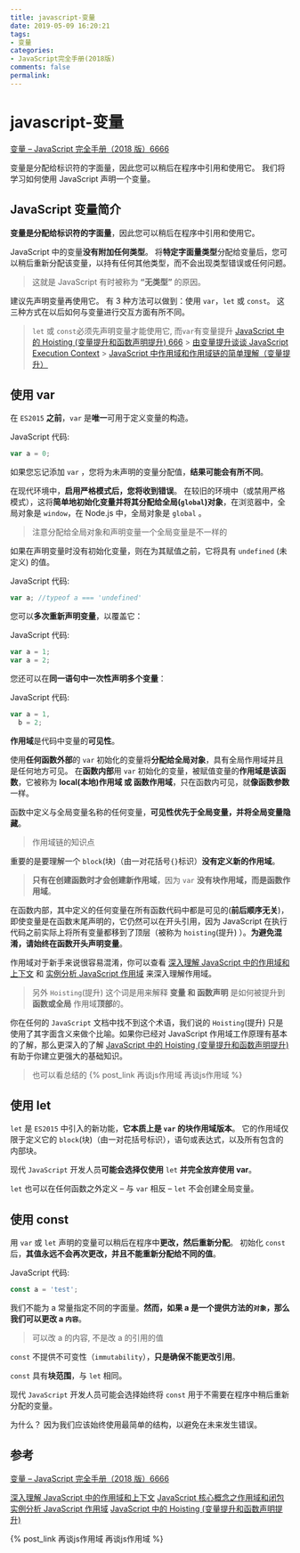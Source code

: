 ```yaml
---
title: javascript-变量
date: 2019-05-09 16:20:21
tags:
- 变量
categories:
- JavaScript完全手册(2018版)
comments: false
permalink:
---
```


# javascript-变量

[变量 – JavaScript 完全手册（2018 版）6666](https://www.html.cn/archives/10014)

变量是分配给标识符的字面量，因此您可以稍后在程序中引用和使用它。 我们将学习如何使用 JavaScript 声明一个变量。

## JavaScript 变量简介

**变量是分配给标识符的字面量**，因此您可以稍后在程序中引用和使用它。

JavaScript 中的变量**没有附加任何类型**。 将**特定字面量类型**分配给变量后，您可以稍后重新分配该变量，以持有任何其他类型，而不会出现类型错误或任何问题。

> 这就是 JavaScript 有时被称为 **“无类型”** 的原因。

建议先声明变量再使用它。 有 3 种方法可以做到：使用 `var`，`let` 或 `const`。 这三种方式在以后如何与变量进行交互方面有所不同。

> `let` 或 `const`必须先声明变量才能使用它, 而`var`有变量提升
> [JavaScript 中的 Hoisting (变量提升和函数声明提升) 666](https://www.css88.com/archives/7924) > [由变量提升谈谈 JavaScript Execution Context](https://juejin.im/post/5a5ee28f6fb9a01cbe655860) > [JavaScript 中作用域和作用域链的简单理解（变量提升）](https://www.cnblogs.com/buchongming/p/5858026.html)

## 使用 var

在 `ES2015` **之前**，`var` 是**唯一**可用于定义变量的构造。

JavaScript 代码:

```javascript
var a = 0;
```

如果您忘记添加 `var` ，您将为未声明的变量分配值，**结果可能会有所不同**。

在现代环境中，**启用严格模式后，您将收到错误**。 在较旧的环境中（或禁用严格模式），这将**简单地初始化变量并将其分配给全局(`global`)对象**，在浏览器中，全局对象是 `window`，在 Node.js 中，全局对象是 `global` 。

> 注意分配给全局对象和声明变量一个全局变量是不一样的

如果在声明变量时没有初始化变量，则在为其赋值之前，它将具有 `undefined` (未定义) 的值。

JavaScript 代码:

```javascript
var a; //typeof a === 'undefined'
```

您可以**多次重新声明变量**，以覆盖它：

JavaScript 代码:

```javascript
var a = 1;
var a = 2;
```

您还可以在**同一语句中一次性声明多个变量**：

JavaScript 代码:

```javascript
var a = 1,
  b = 2;
```

**作用域**是代码中变量的**可见性**。

使用**任何函数外部**的 `var` 初始化的变量将**分配给全局对象**，具有全局作用域并且是任何地方可见。
在**函数内部**用 `var` 初始化的变量，被赋值变量的**作用域是该函数**，它被称为 **local(本地)作用域 或 函数作用域**，只在函数内可见，就**像函数参数**一样。

函数中定义与全局变量名称的任何变量，**可见性优先于全局变量，并将全局变量隐藏**。

> 作用域链的知识点

重要的是要理解一个 `block`(块)（由一对花括号`{}`标识）**没有定义新的作用域**。

> **只有在创建函数时才会创建新作用域**，因为 `var` **没有块作用域，而是函数作用域**。

在函数内部，其中定义的任何变量在所有函数代码中都是可见的(**前后顺序无关**)，即使变量是在函数末尾声明的，它仍然可以在开头引用，因为 JavaScript 在执行代码之前实际上将所有变量都移到了顶层（被称为 `hoisting`(提升) ）。**为避免混淆，请始终在函数开头声明变量**。

作用域对于新手来说很容易混淆，你可以查看 [深入理解 JavaScript 中的作用域和上下文](https://www.html.cn/archives/7255) 和 [实例分析 JavaScript 作用域](https://www.html.cn/archives/7300) 来深入理解作用域。

> 另外 `Hoisting`(提升) 这个词是用来解释 **变量 和 函数声明** 是如何被提升到 **函数或全局** 作用域**顶部**的。

你在任何的 `JavaScript` 文档中找不到这个术语，我们说的 `Hoisting`(提升) 只是使用了其字面含义来做个比喻。如果你已经对 JavaScript 作用域工作原理有基本的了解，那么更深入的了解 [JavaScript 中的 Hoisting (变量提升和函数声明提升)](https://www.html.cn/archives/7924) 有助于你建立更强大的基础知识。

> 也可以看总结的 {% post_link 再谈js作用域 再谈js作用域 %}

## 使用 let

`let` 是 `ES2015` 中引入的新功能，**它本质上是 `var` 的块作用域版本**。 它的作用域仅限于定义它的 `block`(块)（由一对花括号标识），语句或表达式，以及所有包含的内部块。

现代 `JavaScript` 开发人员**可能会选择仅使用** `let` **并完全放弃使用 var**。

`let` 也可以在任何函数之外定义 – 与 `var` 相反 – `let` 不会创建全局变量。

## 使用 const

用 `var` 或 `let` 声明的变量可以稍后在程序中**更改，然后重新分配**。 初始化 `const` 后，**其值永远不会再次更改，并且不能重新分配给不同的值**。

JavaScript 代码:

```javascript
const a = 'test';
```

我们不能为 a 常量指定不同的字面量。**然而，如果 a 是一个提供方法的`对象`，那么我们可以更改 a `内容`**。

> 可以改 a 的内容, 不是改 a 的引用的值

`const` 不提供不可变性（`immutability`），**只是确保不能更改引用**。

`const` 具有**块范围**，与 `let` 相同。

现代 `JavaScript` 开发人员可能会选择始终将 `const` 用于不需要在程序中稍后重新分配的变量。

为什么？ 因为我们应该始终使用最简单的结构，以避免在未来发生错误。

## 参考

[变量 – JavaScript 完全手册（2018 版）6666](https://www.html.cn/archives/10014)

[深入理解 JavaScript 中的作用域和上下文](https://www.html.cn/archives/7255)
[JavaScript 核心概念之作用域和闭包](https://www.html.cn/archives/7262)
[实例分析 JavaScript 作用域](https://www.html.cn/archives/7300)
[JavaScript 中的 Hoisting (变量提升和函数声明提升)](https://www.html.cn/archives/7924)

{% post_link 再谈js作用域 再谈js作用域 %}
